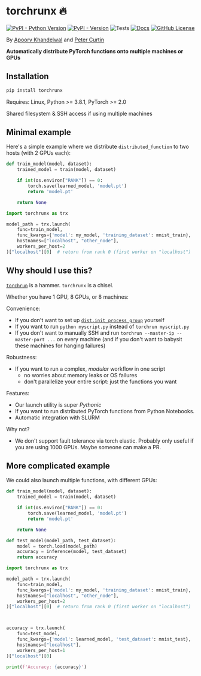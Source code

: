 # torchrunx 🔥

[![PyPI - Python Version](https://img.shields.io/pypi/pyversions/torchrunx)](https://github.com/apoorvkh/torchrunx/blob/main/pyproject.toml)
[![PyPI - Version](https://img.shields.io/pypi/v/torchrunx)](https://pypi.org/project/torchrunx/)
![Tests](https://img.shields.io/github/actions/workflow/status/apoorvkh/torchrunx/.github%2Fworkflows%2Fmain.yml)
[![Docs](https://readthedocs.org/projects/torchrunx/badge/?version=stable)](https://torchrunx.readthedocs.io)
[![GitHub License](https://img.shields.io/github/license/apoorvkh/torchrunx)](https://github.com/apoorvkh/torchrunx/blob/main/LICENSE)

By [Apoorv Khandelwal](http://apoorvkh.com) and [Peter Curtin](https://github.com/pmcurtin)

**Automatically distribute PyTorch functions onto multiple machines or GPUs**

## Installation

```bash
pip install torchrunx
```

Requires: Linux, Python >= 3.8.1, PyTorch >= 2.0

Shared filesystem & SSH access if using multiple machines

## Minimal example

Here's a simple example where we distribute `distributed_function` to two hosts (with 2 GPUs each):

```python
def train_model(model, dataset):
    trained_model = train(model, dataset)

    if int(os.environ["RANK"]) == 0:
        torch.save(learned_model, 'model.pt')
        return 'model.pt'

    return None
```

```python
import torchrunx as trx

model_path = trx.launch(
    func=train_model,
    func_kwargs={'model': my_model, 'training_dataset': mnist_train},
    hostnames=["localhost", "other_node"],
    workers_per_host=2
)["localhost"][0]  # return from rank 0 (first worker on "localhost")
```

## Why should I use this?

[`torchrun`](https://pytorch.org/docs/stable/elastic/run.html) is a hammer. `torchrunx` is a chisel.

Whether you have 1 GPU, 8 GPUs, or 8 machines:

Convenience:

- If you don't want to set up [`dist.init_process_group`](https://pytorch.org/docs/stable/distributed.html#torch.distributed.init_process_group) yourself
- If you want to run `python myscript.py` instead of `torchrun myscript.py`
- If you don't want to manually SSH and run `torchrun --master-ip --master-port ...` on every machine (and if you don't want to babysit these machines for hanging failures)

Robustness:

- If you want to run a complex, _modular_ workflow in one script
  - no worries about memory leaks or OS failures
  - don't parallelize your entire script: just the functions you want

Features:

- Our launch utility is super _Pythonic_
- If you want to run distributed PyTorch functions from Python Notebooks.
- Automatic integration with SLURM

Why not?

- We don't support fault tolerance via torch elastic. Probably only useful if you are using 1000 GPUs. Maybe someone can make a PR.

## More complicated example

We could also launch multiple functions, with different GPUs:

```python
def train_model(model, dataset):
    trained_model = train(model, dataset)

    if int(os.environ["RANK"]) == 0:
        torch.save(learned_model, 'model.pt')
        return 'model.pt'

    return None

def test_model(model_path, test_dataset):
    model = torch.load(model_path)
    accuracy = inference(model, test_dataset)
    return accuracy
```

```python
import torchrunx as trx

model_path = trx.launch(
    func=train_model,
    func_kwargs={'model': my_model, 'training_dataset': mnist_train},
    hostnames=["localhost", "other_node"],
    workers_per_host=2
)["localhost"][0]  # return from rank 0 (first worker on "localhost")



accuracy = trx.launch(
    func=test_model,
    func_kwargs={'model': learned_model, 'test_dataset': mnist_test},
    hostnames=["localhost"],
    workers_per_host=1
)["localhost"][0]

print(f'Accuracy: {accuracy}')
```
